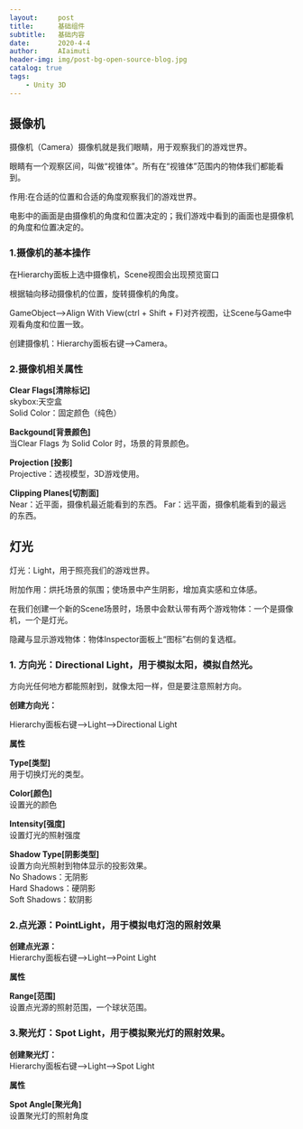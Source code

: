 ```yaml
---
layout:     post
title:      基础组件
subtitle:   基础内容
date:       2020-4-4
author:     AIaimuti
header-img: img/post-bg-open-source-blog.jpg
catalog: true
tags:
    - Unity 3D
---
```


## 摄像机

摄像机（Camera）摄像机就是我们眼睛，用于观察我们的游戏世界。<br>

眼睛有一个观察区间，叫做“视锥体”。所有在“视锥体”范围内的物体我们都能看到。<br>

作用:在合适的位置和合适的角度观察我们的游戏世界。<br>

电影中的画面是由摄像机的角度和位置决定的；我们游戏中看到的画面也是摄像机的角度和位置决定的。

### 1.摄像机的基本操作

在Hierarchy面板上选中摄像机，Scene视图会出现预览窗口<br>

根据轴向移动摄像机的位置，旋转摄像机的角度。<br>

GameObject-->Align  With View(ctrl + Shift + F)对齐视图，让Scene与Game中观看角度和位置一致。<br>

创建摄像机：Hierarchy面板右键-->Camera。<br>

### 2.摄像机相关属性

**Clear Flags[清除标记]**<br>
skybox:天空盒<br>
Solid Color：固定颜色（纯色）

**Backgound[背景颜色]**<br>
当Clear Flags 为 Solid Color 时，场景的背景颜色。

**Projection [投影]**<br>
Projective：透视模型，3D游戏使用。

**Clipping Planes[切割面]**<br>
Near：近平面，摄像机最近能看到的东西。
Far：远平面，摄像机能看到的最远的东西。

## 灯光

灯光：Light，用于照亮我们的游戏世界。<br>

附加作用：烘托场景的氛围；使场景中产生阴影，增加真实感和立体感。<br>

在我们创建一个新的Scene场景时，场景中会默认带有两个游戏物体：一个是摄像机，一个是灯光。<br>

隐藏与显示游戏物体：物体Inspector面板上“图标”右侧的复选框。<br>

### 1. 方向光：Directional Light，用于模拟太阳，模拟自然光。<br>

方向光任何地方都能照射到，就像太阳一样，但是要注意照射方向。

**创建方向光：**<br>

Hierarchy面板右键-->Light-->Directional Light

**属性**

**Type[类型]**<br>
用于切换灯光的类型。

**Color[颜色]**<br>
设置光的颜色

**Intensity[强度]**<br>
设置灯光的照射强度

**Shadow Type[阴影类型]**<br>
设置方向光照射到物体显示的投影效果。<br>
No Shadows：无阴影<br>
Hard Shadows：硬阴影<br>
Soft Shadows：软阴影

### 2.点光源：PointLight，用于模拟电灯泡的照射效果<br>

**创建点光源：**<br>
Hierarchy面板右键-->Light-->Point Light

**属性**<br>

**Range[范围]<br>**
设置点光源的照射范围，一个球状范围。<br>

### 3.聚光灯：Spot Light，用于模拟聚光灯的照射效果。<br>

**创建聚光灯：**<br>
Hierarchy面板右键-->Light-->Spot Light

**属性**<br>

**Spot Angle[聚光角]**<br>
设置聚光灯的照射角度


